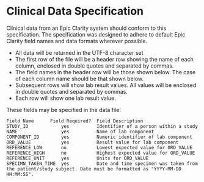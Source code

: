 # Clinical Data Specification

Clinical data from an Epic Clarity system should conform to this specification.  The specification was designed to adhere to default Epic Clarity field names and data formats wherever possible.

* All data will be returned in the UTF-8 character set
* The first row of the file will be a header row showing the name of each column, enclosed in double quotes and separated by commas. 
* The field names in the header row will be those shown below.  The case of each column name should be that shown below.
* Subsequent rows will show lab result values. All values will be enclosed in double quotes and separated by commas.
* Each row will show one lab result value.  

These fields may be specified in the data file: 

    Field Name      Field Required?  Field Description
    STUDY_ID            yes          Identifier of a person within a study
    NAME                yes          Name of lab component
    COMPONENT_ID        yes          Numeric identifier of lab component
    ORD_VALUE           yes          Result value for lab component
    REFERENCE_LOW       no           Lowest expected value for ORD_VALUE
    REFERENCE_HIGH      no           Highest expected value for ORD_VALUE
    REFERENCE_UNIT      yes          Units for ORD_VALUE
    SPECIMN_TAKEN_TIME  yes          Date and time specimen was taken from the patient/study subject. Date must be formatted as "YYYY-MM-DD HH:MM:SS".
